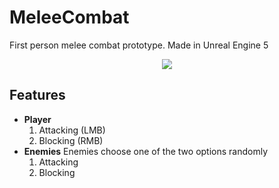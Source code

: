 # MeleeCombat

First person melee combat prototype.
Made in Unreal Engine 5

<p align="center">
  <img src="assets/gifs/gameplay.gif"><br/>
</p>

## Features

- **Player**
  1. Attacking (LMB)
  2. Blocking (RMB)  
- **Enemies** Enemies choose one of the two options randomly
  1. Attacking
  2. Blocking 

